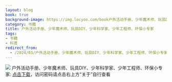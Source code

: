 ```yaml
---
layout: blog
book: true
background-image: https://img.locyoo.com/book户外活动手册、少年魔术师、玩具DIY、少年科学家、少年工程师、环保小专家.jpg
category: 书籍
title: 户外活动手册、少年魔术师、玩具DIY、少年科学家、少年工程师、环保小专家
tags:
- 书籍
- 科普
redirect_from:
  - /2024/03/户外活动手册、少年魔术师、玩具DIY、少年科学家、少年工程师、环保小专家/
---
```

![](https://img.locyoo.com/book户外活动手册、少年魔术师、玩具DIY、少年科学家、少年工程师、环保小专家.jpg)
户外活动手册、少年魔术师、玩具DIY、少年科学家、少年工程师、环保小专家: <a name = "ref1" href="https://url18.ctfile.com/f/50983618-1225827439-a352af?p=3619">点击下载</a>，访问密码请点击右上方“关于”自行查看